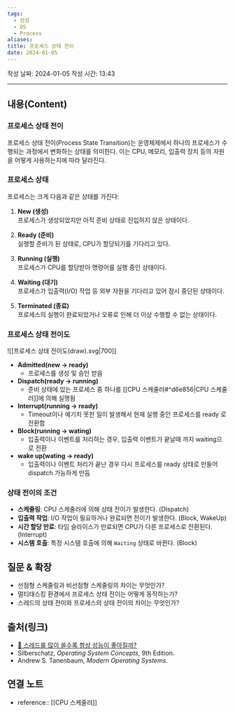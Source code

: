 ```yaml
---
tags:
  - 완성
  - OS
  - Process
aliases:
title: 프로세스 상태 전이
date: 2024-01-05
---
```

작성 날짜: 2024-01-05
작성 시간: 13:43


----
## 내용(Content)

### 프로세스 상태 전이

프로세스 상태 전이(Process State Transition)는 운영체제에서 하나의 프로세스가 수행되는 과정에서 변화하는 상태를 의미한다. 이는 CPU, 메모리, 입출력 장치 등의 자원을 어떻게 사용하는지에 따라 달라진다.

### 프로세스 상태

프로세스는 크게 다음과 같은 상태를 가진다:

1. **New (생성)**  
	프로세스가 생성되었지만 아직 준비 상태로 진입하지 않은 상태이다.

2. **Ready (준비)**  
	실행할 준비가 된 상태로, CPU가 할당되기를 기다리고 있다.

3. **Running (실행)**  
	프로세스가 CPU를 할당받아 명령어를 실행 중인 상태이다.

4. **Waiting (대기)**  
	프로세스가 입출력(I/O) 작업 등 외부 자원을 기다리고 있어 잠시 중단된 상태이다.

5. **Terminated (종료)**  
	프로세스의 실행이 완료되었거나 오류로 인해 더 이상 수행할 수 없는 상태이다.

### 프로세스 상태 전이도
![[프로세스 상태 전이도(draw).svg|700]]

- **Admitted(new -> ready)**
	- 프로세스를 생성 및 승인 받음
- **Dispatch(ready -> running)**
	- 준비 상태에 있는 프로세스 중 하나를 [[CPU 스케줄러#^d6e856|CPU 스케줄러]]에 의해 실행됨
- **Interrupt(running -> ready)**
	- Timeout이나 예기치 못한 일이 발생해서 현재 실행 중인 프로세스를 ready 로 전환함
- **Block(running -> wating)**
	- 입출력이나 이벤트를 처리하는 경우, 입출력 이벤트가 끝날때 까지 waiting으로 전환
- **wake up(wating -> ready)**
	- 입출력이나 이벤트 처리가 끝난 경우 다시 프로세스를 ready 상태로 만들어 dispatch 가능하게 만듬

### 상태 전이의 조건

- **스케줄링**: CPU 스케줄러에 의해 상태 전이가 발생한다. (DIspatch)
- **입출력 작업**: I/O 작업이 필요하거나 완료되면 전이가 발생한다. (Block, WakeUp)
- **시간 할당 만료**: 타임 슬라이스가 만료되면 CPU가 다른 프로세스로 전환된다. (Interrupt)
- **시스템 호출**: 특정 시스템 호출에 의해 `Waiting` 상태로 바뀐다. (Block)

## 질문 & 확장

- 선점형 스케줄링과 비선점형 스케줄링의 차이는 무엇인가?
- 멀티태스킹 환경에서 프로세스 상태 전이는 어떻게 동작하는가?
- 스레드의 상태 전이와 프로세스의 상태 전이의 차이는 무엇인가?

## 출처(링크)
- [🤔 스레드를 많이 쓸수록 항상 성능이 좋아질까?](https://inpa.tistory.com/entry/%F0%9F%91%A9%E2%80%8D%F0%9F%92%BB-Is-more-threads-always-better#1._%EC%9E%84%EA%B3%84_%EC%98%81%EC%97%AD%EC%97%90_%EB%8C%80%ED%95%9C_%EB%8F%99%EA%B8%B0%ED%99%94_%EB%B9%84%EC%9A%A9)
- Silberschatz, _Operating System Concepts_, 9th Edition.
- Andrew S. Tanenbaum, _Modern Operating Systems_.


## 연결 노트

- reference:: [[CPU 스케줄러]]

